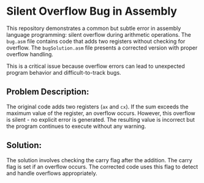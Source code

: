 # Silent Overflow Bug in Assembly

This repository demonstrates a common but subtle error in assembly language programming: silent overflow during arithmetic operations.  The `bug.asm` file contains code that adds two registers without checking for overflow.  The `bugSolution.asm` file presents a corrected version with proper overflow handling.

This is a critical issue because overflow errors can lead to unexpected program behavior and difficult-to-track bugs.

## Problem Description:

The original code adds two registers (`ax` and `cx`). If the sum exceeds the maximum value of the register, an overflow occurs. However, this overflow is silent - no explicit error is generated. The resulting value is incorrect but the program continues to execute without any warning.

## Solution:

The solution involves checking the carry flag after the addition.  The carry flag is set if an overflow occurs.  The corrected code uses this flag to detect and handle overflows appropriately.